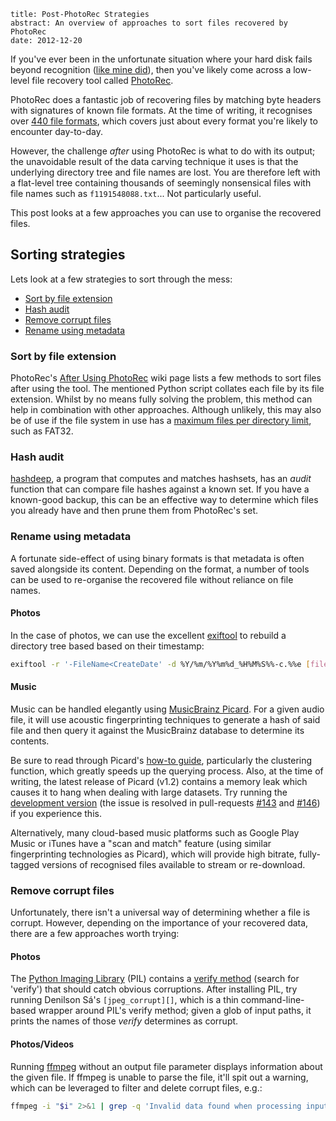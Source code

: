 ```metadata
title: Post-PhotoRec Strategies
abstract: An overview of approaches to sort files recovered by PhotoRec
date: 2012-12-20
```

If you've ever been in the unfortunate situation where your hard disk fails
beyond recognition ([like mine did][background]), then you've likely come across
a low-level file recovery tool called [PhotoRec][].

PhotoRec does a fantastic job of recovering files by matching byte headers with
signatures of known file formats. At the time of writing, it recognises over
[440 file formats][formats], which covers just about every format you're likely
to encounter day-to-day.

However, the challenge *after* using PhotoRec is what to do with its output; the
unavoidable result of the data carving technique it uses is that the underlying
directory tree and file names are lost. You are therefore left with a flat-level
tree containing thousands of seemingly nonsensical files with file names such as
`f1191548088.txt`... Not particularly useful.

This post looks at a few approaches you can use to organise the recovered files.

  [background]: http://unix.stackexchange.com/questions/33284/recovering-ext4-superblocks
  [photorec]: http://www.cgsecurity.org/wiki/PhotoRec
  [formats]: http://www.cgsecurity.org/wiki/File_Formats_Recovered_By_PhotoRec

## Sorting strategies

Lets look at a few strategies to sort through the mess:

* <a href="#sort-by-file-extension">Sort by file extension</a>
* <a href="#hash-audit">Hash audit</a>
* <a href="#remove-corrupt-files">Remove corrupt files</a>
* <a href="#rename-using-metadata">Rename using metadata</a>

### Sort by file extension

PhotoRec's [After Using PhotoRec][after] wiki page lists a few methods to sort
files after using the tool. The mentioned Python script collates each file by
its file extension. Whilst by no means fully solving the problem, this method
can help in combination with other approaches. Although unlikely, this may also
be of use if the file system in use has a [maximum files per directory
limit][dirlimit], such as FAT32.

  [after]: http://www.cgsecurity.org/wiki/After_Using_PhotoRec#Sort_files_by_extension
  [dirlimit]: http://stackoverflow.com/a/466596

### Hash audit

[hashdeep][], a program that computes and matches hashsets, has an *audit*
function that can compare file hashes against a known set. If you have a
known-good backup, this can be an effective way to determine which files you
already have and then prune them from PhotoRec's set.

  [hashdeep]: http://md5deep.sourceforge.net

### Rename using metadata

A fortunate side-effect of using binary formats is that metadata is often saved
alongside its content. Depending on the format, a number of tools can be used to
re-organise the recovered file without reliance on file names.

#### Photos

In the case of photos, we can use the excellent [exiftool][] to rebuild a
directory tree based based on their timestamp:

```bash
exiftool -r '-FileName<CreateDate' -d %Y/%m/%Y%m%d_%H%M%S%%-c.%%e [files]
```

  [exiftool]: http://www.sno.phy.queensu.ca/~phil/exiftool/

#### Music

Music can be handled elegantly using [MusicBrainz Picard][picard]. For a given
audio file, it will use acoustic fingerprinting techniques to generate a hash of
said file and then query it against the MusicBrainz database to determine its
contents.

Be sure to read through Picard's [how-to guide][howto], particularly the
clustering function, which greatly speeds up the querying process. Also, at the
time of writing, the latest release of Picard (v1.2) contains a memory leak
which causes it to hang when dealing with large datasets. Try running the
[development version][picard-gh] (the issue is resolved in pull-requests
[#143][] and [#146][]) if you experience this.

Alternatively, many cloud-based music platforms such as Google Play Music or
iTunes have a "scan and match" feature (using similar fingerprinting
technologies as Picard), which will provide high bitrate, fully-tagged versions
of recognised files available to stream or re-download.

  [picard]: https://musicbrainz.org/doc/MusicBrainz_Picard
  [howto]: https://musicbrainz.org/doc/How_to_Tag_Files_With_Picard
  [picard-gh]: https://github.com/musicbrainz/picard
  [#143]: https://github.com/musicbrainz/picard/pull/143
  [#146]: https://github.com/musicbrainz/picard/pull/146

### Remove corrupt files

Unfortunately, there isn't a universal way of determining whether a file is
corrupt. However, depending on the importance of your recovered data, there are
a few approaches worth trying:

#### Photos

The [Python Imaging Library][pil] (PIL) contains a [verify method][verify]
(search for 'verify') that should catch obvious corruptions. After installing
PIL, try running Denilson Sá's `[jpeg_corrupt][]`, which is a thin
command-line-based wrapper around PIL's verify method; given a glob of input
paths, it prints the names of those *verify* determines as corrupt.

  [pil]: http://www.pythonware.com/products/pil/
  [verify]: http://effbot.org/imagingbook/image.htm
  [jpeg_corrupt]: https://bitbucket.org/denilsonsa/small_scripts/src/96af96e23bc1e19c9156412cdbb8eeba09e21cad/jpeg_corrupt.py

#### Photos/Videos

Running [ffmpeg][] without an output file parameter displays information about
the given file. If ffmpeg is unable to parse the file, it'll spit out a warning,
which can be leveraged to filter and delete corrupt files, e.g.:

```bash
ffmpeg -i "$i" 2>&1 | grep -q 'Invalid data found when processing input' && rm "$i"
```

  [ffmpeg]: http://ffmpeg.org
